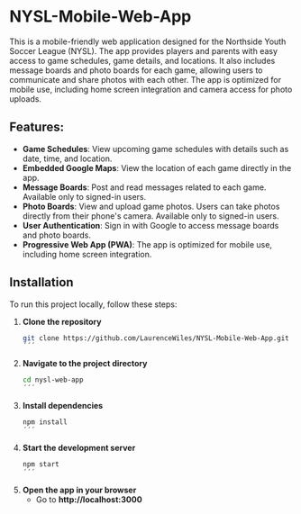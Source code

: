 # NYSL-Mobile-Web-App

This is a mobile-friendly web application designed for the Northside Youth Soccer League (NYSL). The app provides players and parents with easy access to game schedules, game details, and locations. It also includes message boards and photo boards for each game, allowing users to communicate and share photos with each other. The app is optimized for mobile use, including home screen integration and camera access for photo uploads.

## Features:

+ **Game Schedules**: View upcoming game schedules with details such as date, time, and location.
+ **Embedded Google Maps**: View the location of each game directly in the app.
+ **Message Boards**: Post and read messages related to each game. Available only to signed-in users.
+ **Photo Boards**: View and upload game photos. Users can take photos directly from their phone's camera. Available only to signed-in users.
+ **User Authentication**: Sign in with Google to access message boards and photo boards.
+ **Progressive Web App (PWA)**: The app is optimized for mobile use, including home screen integration.

## Installation

To run this project locally, follow these steps:

1. **Clone the repository**
   ```bash
   git clone https://github.com/LaurenceWiles/NYSL-Mobile-Web-App.git
   ´´´

  2. **Navigate to the project directory**
     ```bash
     cd nysl-web-app
     ´´´

  3. **Install dependencies**
     ```bash
     npm install
     ´´´

  4. **Start the development server**
     ```bash
     npm start
     ´´´

  5. **Open the app in your browser**
      + Go to **http://localhost:3000**



